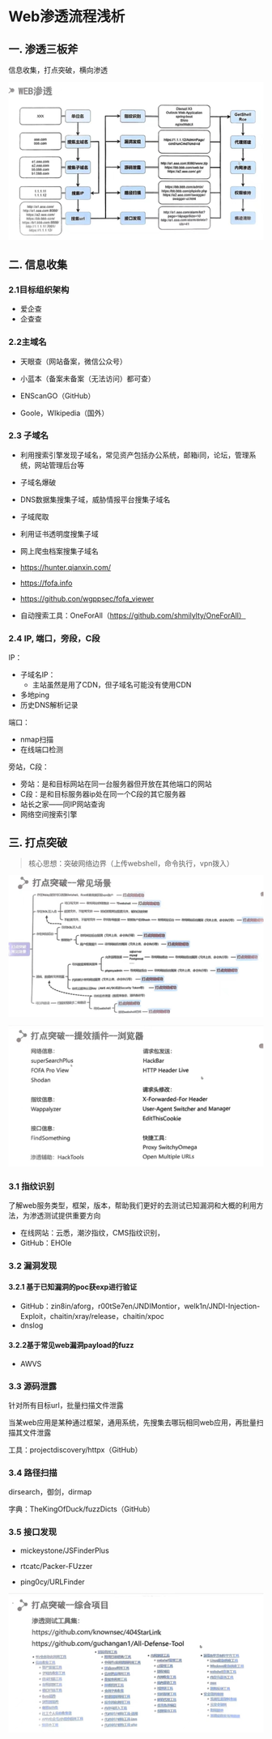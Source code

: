 # Web渗透流程浅析



## 一. 渗透三板斧

信息收集，打点突破，横向渗透

![a1871728a13525458ccb59a2c4e8145](./assets/Web渗透流程浅析/a1871728a13525458ccb59a2c4e8145.jpg)



## 二. 信息收集

### 2.1目标组织架构

* 爱企查
* 企查查

### 2.2主域名

* 天眼查（网站备案，微信公众号）

* 小蓝本（备案未备案（无法访问）都可查）
* ENScanGO（GitHub）
* Goole，WIkipedia（国外）

### 2.3 子域名

- 利用搜索引擎发现子域名，常见资产包括办公系统，邮箱i同，论坛，管理系统，网站管理后台等

- 子域名爆破

- DNS数据集搜集子域，威胁情报平台搜集子域名

- 子域爬取

- 利用证书透明度搜集子域

- 网上爬虫档案搜集子域名

- https://hunter.qianxin.com/

- https://fofa.info

- https://github.con/wgppsec/fofa_viewer

- 自动搜索工具：OneForAll（https://github.com/shmilylty/OneForAll）


### 2.4 IP, 端口，旁段，C段

IP：

* 子域名IP：
  * 主站虽然是用了CDN，但子域名可能没有使用CDN
* 多地ping
* 历史DNS解析记录

端口：

* nmap扫描
* 在线端口检测

旁站，C段：

* 旁站：是和目标网站在同一台服务器但开放在其他端口的网站
* C段：是和目标服务器ip处在同一个C段的其它服务器
* 站长之家——同IP网站查询
* 网络空间搜索引擎



## 三. 打点突破

>  核心思想：突破网络边界（上传webshell，命令执行，vpn拨入）

![2e9abe36f0dfd03f9988b9a5c940d40](./assets/Web渗透流程浅析/2e9abe36f0dfd03f9988b9a5c940d40.jpg)

![9c7895fad98b976467c0349255024d4](./assets/Web渗透流程浅析/9c7895fad98b976467c0349255024d4.jpg)

### 3.1 指纹识别

了解web服务类型，框架，版本，帮助我们更好的去测试已知漏洞和大概的利用方法，为渗透测试提供重要方向

- 在线网站：云悉，潮汐指纹，CMS指纹识别，
- GitHub：EHOle

### 3.2 漏洞发现

#### 3.2.1 基于已知漏洞的poc获exp进行验证

- GitHub：zin8in/aforg，r00tSe7en/JNDIMontior，welk1n/JNDI-Injection-Exploit，chaitin/xray/release，chaitin/xpoc
- dnslog

#### 3.2.2基于常见web漏洞payload的fuzz

* AWVS

### 3.3 源码泄露

针对所有目标url，批量扫描文件泄露

当某web应用是某种通过框架，通用系统，先搜集去哪玩相同web应用，再批量扫描其文件泄露

工具：projectdiscovery/httpx（GitHub）

### 3.4 路径扫描

dirsearch，御剑，dirmap

字典：TheKingOfDuck/fuzzDicts（GitHub）

### 3.5 接口发现

- mickeystone/JSFinderPlus

- rtcatc/Packer-FUzzer

- ping0cy/URLFinder


![d5d73613aca86789f1bfae72ef88f02](./assets/Web渗透流程浅析/d5d73613aca86789f1bfae72ef88f02.jpg)